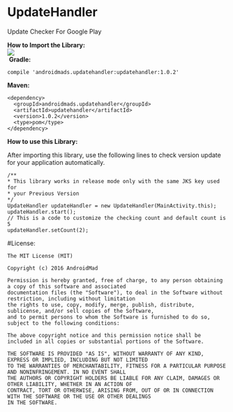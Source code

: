 # UpdateHandler
Update Checker For Google Play

<b>How to Import the Library:</b>
<a href="https://bintray.com/androidmads/maven/androidmads.updatehandler/_latestVersion"></br>
<img src="https://api.bintray.com/packages/androidmads/maven/androidmads.updatehandler/images/download.svg" /></a></br>
<img href="https://img.shields.io/badge/Android%20Arsenal-UpdateHandler-green.svg"/>
<b>Gradle:</b>
<pre><code>compile 'androidmads.updatehandler:updatehandler:1.0.2'</code></pre>
<b>Maven:</b>
<pre><code>&lt;dependency&gt;
  &lt;groupId&gt;androidmads.updatehandler&lt;/groupId&gt;
  &lt;artifactId&gt;updatehandler&lt;/artifactId&gt;
  &lt;version&gt;1.0.2&lt;/version&gt;
  &lt;type&gt;pom&lt;/type&gt;
&lt;/dependency&gt;</code></pre>
<b>How to use this Library:</b></br>

After importing this library, use the following lines to check version update for your application automatically.
<pre><code>/** 
* This library works in release mode only with the same JKS key used for 
* your Previous Version
*/
UpdateHandler updateHandler = new UpdateHandler(MainActivity.this);
updateHandler.start();
// This is a code to customize the checking count and default count is 5
updateHandler.setCount(2);</code></pre>

#License:
<pre><code>The MIT License (MIT)

Copyright (c) 2016 AndroidMad

Permission is hereby granted, free of charge, to any person obtaining a copy of this software and associated 
documentation files (the "Software"), to deal in the Software without restriction, including without limitation 
the rights to use, copy, modify, merge, publish, distribute, sublicense, and/or sell copies of the Software, 
and to permit persons to whom the Software is furnished to do so, subject to the following conditions:

The above copyright notice and this permission notice shall be included in all copies or substantial portions of the Software.

THE SOFTWARE IS PROVIDED "AS IS", WITHOUT WARRANTY OF ANY KIND, EXPRESS OR IMPLIED, INCLUDING BUT NOT LIMITED 
TO THE WARRANTIES OF MERCHANTABILITY, FITNESS FOR A PARTICULAR PURPOSE AND NONINFRINGEMENT. IN NO EVENT SHALL 
THE AUTHORS OR COPYRIGHT HOLDERS BE LIABLE FOR ANY CLAIM, DAMAGES OR OTHER LIABILITY, WHETHER IN AN ACTION OF 
CONTRACT, TORT OR OTHERWISE, ARISING FROM, OUT OF OR IN CONNECTION WITH THE SOFTWARE OR THE USE OR OTHER DEALINGS 
IN THE SOFTWARE.</code></pre>
